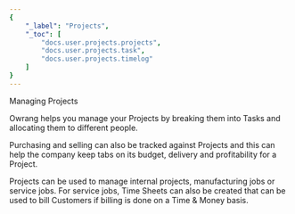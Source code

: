```yaml
---
{
	"_label": "Projects",
	"_toc": [
		"docs.user.projects.projects",
		"docs.user.projects.task",
		"docs.user.projects.timelog"
	]
}
---
```

Managing Projects

Owrang helps you manage your Projects by breaking them into Tasks and allocating them to different people. 

Purchasing and selling can also be tracked against Projects and this can help the company keep tabs on its budget, delivery and profitability for a Project. 

Projects can be used to manage internal projects, manufacturing jobs or service jobs. For service jobs, Time Sheets can also be created that can be used to bill Customers if billing is done on a Time & Money basis.

